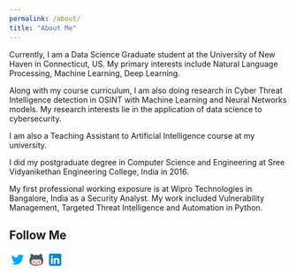 ```yaml
---
permalink: /about/
title: "About Me"
---
```


<!---Hi I’m Bhavesh, I studied electronics engineering but I’ve been interested in machine learning. I made this website to post some of the videos that I’ve created and to serve as a portfolio of sorts. Besides that I enjoy photography, cricket.
-->

<!---I am a Data Scientist based out of Mumbai, India. Currently working at Cuddle.ai where I focus on building time series anomaly detection algorithms. My primary interests include Computer Vision, Machine Learning, Deep Learning.
-->

Currently, I am a Data Science Graduate student at the University of New Haven in Connecticut, US. My primary interests include Natural Language Processing, Machine Learning, Deep Learning.

Along with my course curriculum, I am also doing research in Cyber Threat Intelligence detection in OSINT with Machine Learning and Neural Networks models. My research interests lie in the application of data science to cybersecurity. 

I am also a Teaching Assistant to Artificial Intelligence course at my university.

I did my postgraduate degree in Computer Science and Engineering at Sree Vidyanikethan Engineering College, India in 2016.

My first professional working exposure is at Wipro Technologies in Bangalore, India as a Security Analyst. My work included Vulnerability Management, Targeted Threat Intelligence and Automation in Python. 

## Follow Me
<a href="https://twitter.com/shreyagopal" target="_blank"><img class="ai-subscribed-social-icon" src="/assets/images/tw.png" width="30"></a>
<a href="https://github.com/shreyagopal" target="_blank"><img class="ai-subscribed-social-icon" src="/assets/images/gthb.png" width="30"></a>
<a href="https://www.linkedin.com/in/shreya-gopal-sundari-03a56519a" target="_blank"><img class="ai-subscribed-social-icon" src="/assets/images/lnkdn.png" width="30"></a>
